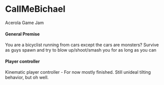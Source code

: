 # CallMeBichael
 Acerola Game Jam

#### General Premise
You are a bicyclist running from cars except the cars are monsters?
Survive as guys spawn and try to blow up/shoot/smash you for as long as you can


#### Player controller
Kinematic player controller - For now mostly finished. Still unideal tilting behavior, but oh well.
